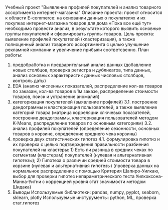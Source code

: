 Учебный проект "Выявление профилей покупателей и анализ товарного ассортимента интернет-магазина" 
Описание проекта: проект относится к области E-commerce: на основании данных о покупателях и их покупках интернет-магазина товаров для дома «Пока все ещё тут» необходимо провести анализ, в результате которого выявить основные группы покупателей и сформировать группы товаров. 
Цель проекта: выявление профилей покупателей (кластеризация), а также полноценный анализ товарного ассортимента с целью улучшение рекламной компании и увеличение прибыли соответсвенно.
План работы: 
1. предобработка и предварительный анализ данных (добавление новых столбцов, проверка регистра и дубликатов, типа данных, анализ основных характеристик данных числовых столбцов, контроль даты)
2. EDA (анализ численных показателей, распределение кол-ва товаров по заказам, кол-ва товаров в 1м заказе, распределение стоимости товаров, поиск и устранение аномалий)
3. категоризация покупателей (выявление профилей)
   3.1. построение дендограммы и кластеризация пользователей, а также выявление категорий товара (матрица корреляции ключевых показателей, построение дендограммы, кластеризация пользователей методом K-Means, распределение товаров по основным категориям)
   3.2. анализ профилей покупателей (определение сезонности, основных товаров в корзине, определение среднего чека корзины)
4. проверка двух статистических гипотез
   4.1. формулировка гипотиз и их проверка с целью подтверждения правильности разбиения покупателей на кластеры: 1) Есть ли разница в средних чеках по сегментам (кластерам) покупателей (нулевая и альтернативная гипотезы); 2) Гипотеза о различии средней стоимости товара в корзине (нулевая и альтернативная гипотезы)
(проверка данных на нормальное распределение с помощью Критерия Шапиро-Уилкаю, выбор для проверки гипотез непараметрического теста Уилкоксона-Манна-Уитни с коррекцией уровня стат значимости методом Шидака)
5. Выводы
Используемые библиотеки: pandas, numpy, pyplot, seaborn, sklearn, plotly
Используемые инстурументы: python, ML, проверка стат.гипотез
